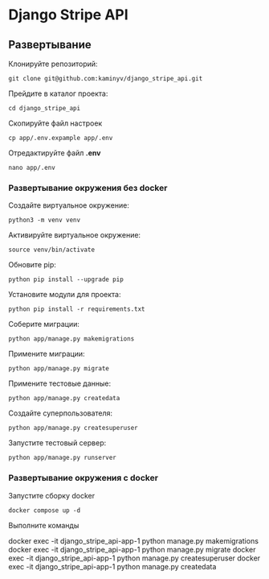 # Django Stripe API

## Развертывание

Клонируйте репозиторий:

`git clone git@github.com:kaminyv/django_stripe_api.git`

Прейдите в каталог проекта:

`cd django_stripe_api`

Скопируйте файл настроек

`cp app/.env.expample app/.env`

Отредактируйте файл **.env**

`nano app/.env`

### Развертывание окружения без docker

Создайте виртуальное окружение:

`python3 -m venv venv`

Активируйте виртуальное окружение:

`source venv/bin/activate`

Обновите pip:

`python pip install --upgrade pip`

Установите модули для проекта:

`python pip install -r requirements.txt`

Соберите миграции:

`python app/manage.py makemigrations`

Примените миграции:

`python app/manage.py migrate`

Примените тестовые данные:

`python app/manage.py createdata`

Создайте суперпользователя:

`python app/manage.py createsuperuser`

Запустите тестовый сервер:

`python app/manage.py runserver`

### Развертывание окружения c docker


Запустите сборку docker

`docker compose up -d`

Выполните команды

docker exec -it django_stripe_api-app-1 python manage.py makemigrations
docker exec -it django_stripe_api-app-1 python manage.py migrate
docker exec -it django_stripe_api-app-1 python manage.py createsuperuser
docker exec -it django_stripe_api-app-1 python manage.py createdata


